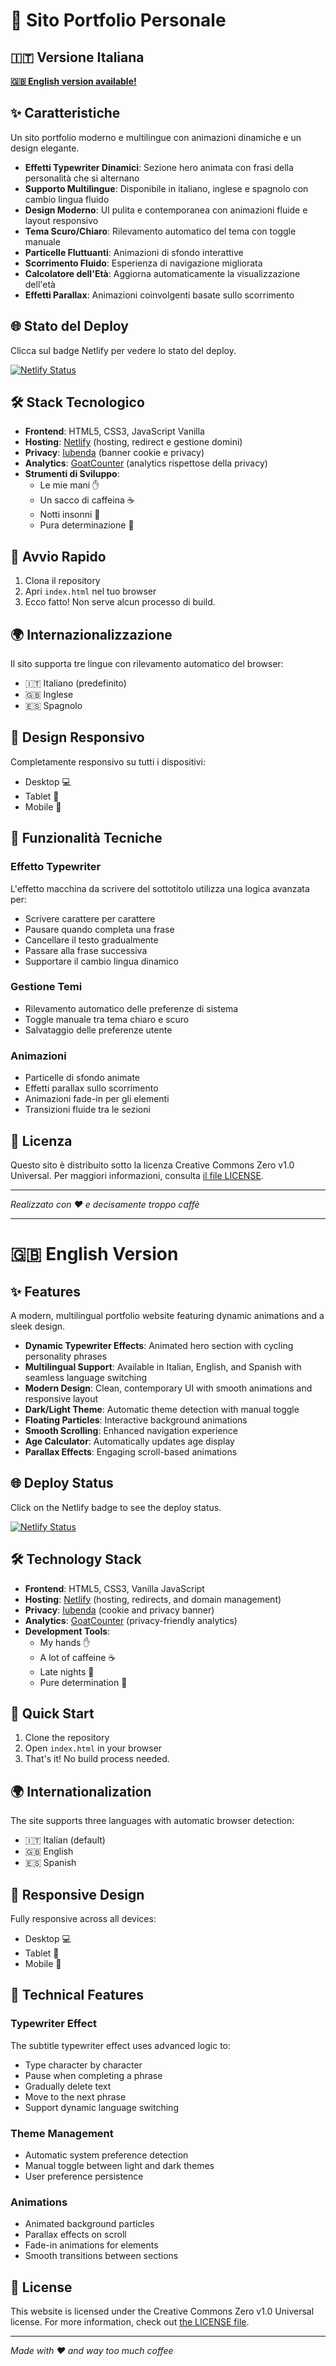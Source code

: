 # 🚀 Sito Portfolio Personale

## 🇮🇹 Versione Italiana  
**[🇬🇧 English version available!](#-english-version)**

## ✨ Caratteristiche

Un sito portfolio moderno e multilingue con animazioni dinamiche e un design elegante.

- **Effetti Typewriter Dinamici**: Sezione hero animata con frasi della personalità che si alternano
- **Supporto Multilingue**: Disponibile in italiano, inglese e spagnolo con cambio lingua fluido
- **Design Moderno**: UI pulita e contemporanea con animazioni fluide e layout responsivo
- **Tema Scuro/Chiaro**: Rilevamento automatico del tema con toggle manuale
- **Particelle Fluttuanti**: Animazioni di sfondo interattive
- **Scorrimento Fluido**: Esperienza di navigazione migliorata
- **Calcolatore dell'Età**: Aggiorna automaticamente la visualizzazione dell'età
- **Effetti Parallax**: Animazioni coinvolgenti basate sullo scorrimento

## 🌐 Stato del Deploy

Clicca sul badge Netlify per vedere lo stato del deploy.

[![Netlify Status](https://api.netlify.com/api/v1/badges/06076519-4fe6-4ed5-955f-2a80a323272f/deploy-status)](https://app.netlify.com/sites/astonishing-lollipop-d2f1f5/deploys)

## 🛠️ Stack Tecnologico

- **Frontend**: HTML5, CSS3, JavaScript Vanilla
- **Hosting**: [Netlify](https://www.netlify.com/) (hosting, redirect e gestione domini)
- **Privacy**: [Iubenda](https://www.iubenda.com/) (banner cookie e privacy)
- **Analytics**: [GoatCounter](https://www.goatcounter.com/) (analytics rispettose della privacy)
- **Strumenti di Sviluppo**: 
  - Le mie mani ✋
  - Un sacco di caffeina ☕
  - Notti insonni 🌙
  - Pura determinazione 💪

## 🚀 Avvio Rapido

1. Clona il repository
2. Apri `index.html` nel tuo browser
3. Ecco fatto! Non serve alcun processo di build.

## 🌍 Internazionalizzazione

Il sito supporta tre lingue con rilevamento automatico del browser:
- 🇮🇹 Italiano (predefinito)
- 🇬🇧 Inglese
- 🇪🇸 Spagnolo

## 📱 Design Responsivo

Completamente responsivo su tutti i dispositivi:
- Desktop 💻
- Tablet 📱
- Mobile 📲

## 🔧 Funzionalità Tecniche

### Effetto Typewriter
L'effetto macchina da scrivere del sottotitolo utilizza una logica avanzata per:
- Scrivere carattere per carattere
- Pausare quando completa una frase
- Cancellare il testo gradualmente
- Passare alla frase successiva
- Supportare il cambio lingua dinamico

### Gestione Temi
- Rilevamento automatico delle preferenze di sistema
- Toggle manuale tra tema chiaro e scuro
- Salvataggio delle preferenze utente

### Animazioni
- Particelle di sfondo animate
- Effetti parallax sullo scorrimento
- Animazioni fade-in per gli elementi
- Transizioni fluide tra le sezioni

## 📄 Licenza

Questo sito è distribuito sotto la licenza Creative Commons Zero v1.0 Universal. 
Per maggiori informazioni, consulta [il file LICENSE](https://github.com/riccardomurachelli/Sito-Personale/blob/main/LICENSE).

---

*Realizzato con ❤️ e decisamente troppo caffè*

---

# 🇬🇧 English Version

## ✨ Features

A modern, multilingual portfolio website featuring dynamic animations and a sleek design.

- **Dynamic Typewriter Effects**: Animated hero section with cycling personality phrases
- **Multilingual Support**: Available in Italian, English, and Spanish with seamless language switching
- **Modern Design**: Clean, contemporary UI with smooth animations and responsive layout
- **Dark/Light Theme**: Automatic theme detection with manual toggle
- **Floating Particles**: Interactive background animations
- **Smooth Scrolling**: Enhanced navigation experience
- **Age Calculator**: Automatically updates age display
- **Parallax Effects**: Engaging scroll-based animations

## 🌐 Deploy Status

Click on the Netlify badge to see the deploy status.

[![Netlify Status](https://api.netlify.com/api/v1/badges/06076519-4fe6-4ed5-955f-2a80a323272f/deploy-status)](https://app.netlify.com/sites/astonishing-lollipop-d2f1f5/deploys)

## 🛠️ Technology Stack

- **Frontend**: HTML5, CSS3, Vanilla JavaScript
- **Hosting**: [Netlify](https://www.netlify.com/) (hosting, redirects, and domain management)
- **Privacy**: [Iubenda](https://www.iubenda.com/) (cookie and privacy banner)
- **Analytics**: [GoatCounter](https://www.goatcounter.com/) (privacy-friendly analytics)
- **Development Tools**: 
  - My hands ✋
  - A lot of caffeine ☕
  - Late nights 🌙
  - Pure determination 💪

## 🚀 Quick Start

1. Clone the repository
2. Open `index.html` in your browser
3. That's it! No build process needed.

## 🌍 Internationalization

The site supports three languages with automatic browser detection:
- 🇮🇹 Italian (default)
- 🇬🇧 English
- 🇪🇸 Spanish

## 📱 Responsive Design

Fully responsive across all devices:
- Desktop 💻
- Tablet 📱
- Mobile 📲

## 🔧 Technical Features

### Typewriter Effect
The subtitle typewriter effect uses advanced logic to:
- Type character by character
- Pause when completing a phrase
- Gradually delete text
- Move to the next phrase
- Support dynamic language switching

### Theme Management
- Automatic system preference detection
- Manual toggle between light and dark themes
- User preference persistence

### Animations
- Animated background particles
- Parallax effects on scroll
- Fade-in animations for elements
- Smooth transitions between sections

## 📄 License

This website is licensed under the Creative Commons Zero v1.0 Universal license. 
For more information, check out [the LICENSE file](https://github.com/riccardomurachelli/Sito-Personale/blob/main/LICENSE).

---

*Made with ❤️ and way too much coffee*
